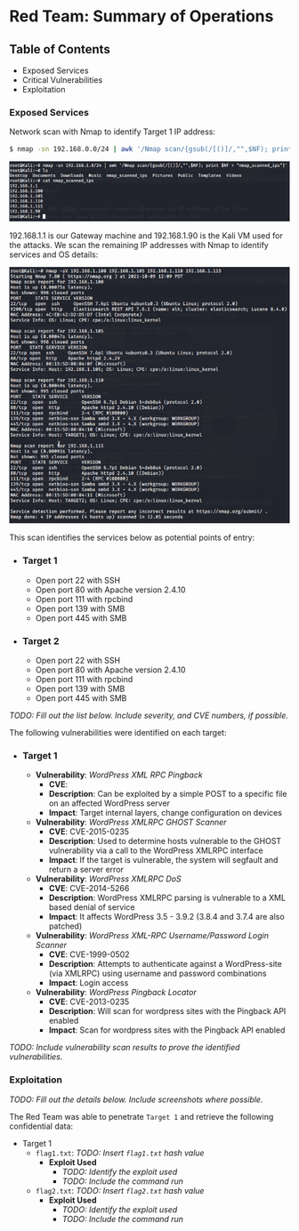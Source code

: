 # Red Team: Summary of Operations

## Table of Contents
- Exposed Services
- Critical Vulnerabilities
- Exploitation

### Exposed Services

Network scan with Nmap to identify Target 1 IP address:

```bash
$ nmap -sn 192.168.0.0/24 | awk '/Nmap scan/{gsub(/[()]/,"",$NF); print $NF > "nmap_scanned_ips"}'
```
![Identify Machines on Local network](https://github.com/Sk3llington/Attacking-Wordpress-Purple-Team/blob/main/images/identified_machines_on_local_network.png)

192.168.1.1 is our Gateway machine and 192.168.1.90 is the Kali VM used for the attacks. We scan the remaining IP addresses with Nmap to identify services and OS details:

![Services and OS details w/ Nmap](https://github.com/Sk3llington/Attacking-Wordpress-Purple-Team/blob/main/images/network_scan_result.png)

This scan identifies the services below as potential points of entry:
- ### **Target 1**
  - Open port 22 with SSH 
  - Open port 80 with Apache version 2.4.10
  - Open port 111 with rpcbind
  - Open port 139 with SMB
  - Open port 445 with SMB


- ### **Target 2**
  - Open port 22 with SSH 
  - Open port 80 with Apache version 2.4.10
  - Open port 111 with rpcbind
  - Open port 139 with SMB
  - Open port 445 with SMB

_TODO: Fill out the list below. Include severity, and CVE numbers, if possible._

The following vulnerabilities were identified on each target:

- ### **Target 1**
  - **Vulnerability**: _WordPress XML RPC Pingback_
    - **CVE**:
    - **Description**: Can be exploited by a simple POST to a specific file on an affected WordPress server
    - **Impact**: Target internal layers, change configuration on devices
  - **Vulnerability**: _WordPress XMLRPC GHOST Scanner_
    - **CVE**: CVE-2015-0235
    - **Description**: Used to determine hosts vulnerable to the  GHOST vulnerability via a call to the WordPress XMLRPC interface
    - **Impact**: If the target is vulnerable, the system will segfault and return a server error
  - **Vulnerability**: _WordPress XMLRPC DoS_
    - **CVE**: CVE-2014-5266
    - **Description**: WordPress XMLRPC parsing is vulnerable to a XML based denial of service
    - **Impact**: It affects WordPress 3.5 - 3.9.2 (3.8.4 and 3.7.4 are also patched)
  - **Vulnerability**: _WordPress XML-RPC Username/Password Login Scanner_
    - **CVE**: CVE-1999-0502
    - **Description**: Attempts to authenticate against a WordPress-site (via XMLRPC) using username and password combinations
    - **Impact**: Login access
  - **Vulnerability**: _WordPress Pingback Locator_
    - **CVE**: CVE-2013-0235
    - **Description**: Will scan for wordpress sites with the Pingback API enabled
    - **Impact**: Scan for wordpress sites with the Pingback API enabled


_TODO: Include vulnerability scan results to prove the identified vulnerabilities._

### Exploitation
_TODO: Fill out the details below. Include screenshots where possible._

The Red Team was able to penetrate `Target 1` and retrieve the following confidential data:
- Target 1
  - `flag1.txt`: _TODO: Insert `flag1.txt` hash value_
    - **Exploit Used**
      - _TODO: Identify the exploit used_
      - _TODO: Include the command run_
  - `flag2.txt`: _TODO: Insert `flag2.txt` hash value_
    - **Exploit Used**
      - _TODO: Identify the exploit used_
      - _TODO: Include the command run_
